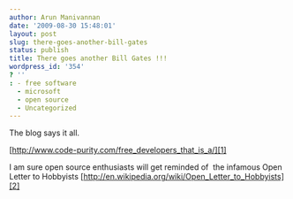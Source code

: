 ```yaml
---
author: Arun Manivannan
date: '2009-08-30 15:48:01'
layout: post
slug: there-goes-another-bill-gates
status: publish
title: There goes another Bill Gates !!!
wordpress_id: '354'
? ''
: - free software
  - microsoft
  - open source
  - Uncategorized
---
```


The blog says it all.

[http://www.code-purity.com/free_developers_that_is_a/][1]

I am sure open source enthusiasts will get reminded of  the infamous Open
Letter to Hobbyists
[http://en.wikipedia.org/wiki/Open_Letter_to_Hobbyists][2]

   [1]: http://www.code-purity.com/free_developers_that_is_a/

   [2]: http://en.wikipedia.org/wiki/Open_Letter_to_Hobbyists

